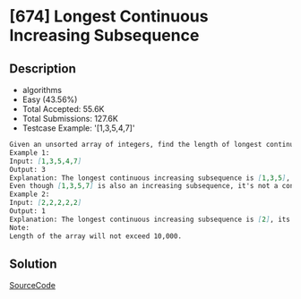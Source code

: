 # [674] Longest Continuous Increasing Subsequence

## Description

* algorithms
* Easy (43.56%)
* Total Accepted:    55.6K
* Total Submissions: 127.6K
* Testcase Example:  '[1,3,5,4,7]'

```md
Given an unsorted array of integers, find the length of longest continuous increasing subsequence (subarray).
Example 1:
Input: [1,3,5,4,7]
Output: 3
Explanation: The longest continuous increasing subsequence is [1,3,5], its length is 3. 
Even though [1,3,5,7] is also an increasing subsequence, it's not a continuous one where 5 and 7 are separated by 4. 
Example 2:
Input: [2,2,2,2,2]
Output: 1
Explanation: The longest continuous increasing subsequence is [2], its length is 1. 
Note:
Length of the array will not exceed 10,000.

```

## Solution

[SourceCode](./solution.js)